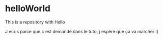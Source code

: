 # helloWorld
This is a repository with Hello

J ecris parce que c est demandé dans le tuto, j espère que ça va marcher :) 
